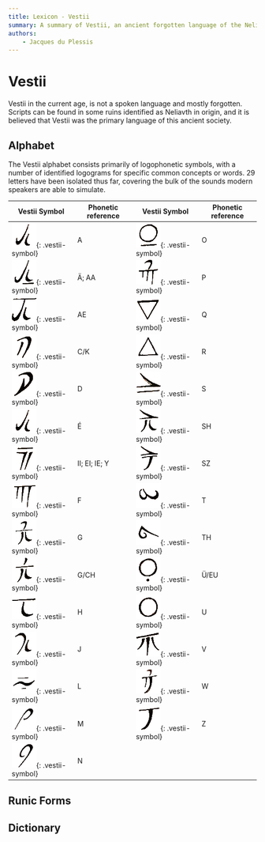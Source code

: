 ```yaml
---
title: Lexicon - Vestii
summary: A summary of Vestii, an ancient forgotten language of the Neliavth races.
authors:
    - Jacques du Plessis
---
```

# Vestii
Vestii in the current age, is not a spoken language and mostly forgotten.  Scripts can be found in some ruins identified as Neliavth in origin, and it is believed that Vestii was the primary language of this ancient society.

## Alphabet
The Vestii alphabet consists primarily of logophonetic symbols, with a number of identified logograms for specific common concepts or words. 29 letters have been isolated thus far, covering the bulk of the sounds modern speakers are able to simulate.

|Vestii Symbol|Phonetic reference|Vestii Symbol|Phonetic reference|
|-|-|-|-|
|![vestii_A](./../assets/images/vestii/A.png "Vestii A"){: .vestii-symbol}|A|![vestii_O](./../assets/images/vestii/O.png "Vestii O"){: .vestii-symbol}|O|
|![vestii_AA](./../assets/images/vestii/_AA.png "Vestii AA"){: .vestii-symbol}|Ä; AA|![vestii_P](./../assets/images/vestii/P.png "Vestii P"){: .vestii-symbol}|P|
|![vestii_AE](./../assets/images/vestii/AE.png "Vestii AE"){: .vestii-symbol}|AE|![vestii_Q](./../assets/images/vestii/Q.png "Vestii Q"){: .vestii-symbol}|Q|
|![vestii_C_K](./../assets/images/vestii/C_K.png "Vestii C/K"){: .vestii-symbol}|C/K|![vestii_R](./../assets/images/vestii/R.png "Vestii R"){: .vestii-symbol}|R|
|![vestii_D](./../assets/images/vestii/D.png "Vestii D"){: .vestii-symbol}|D|![vestii_S](./../assets/images/vestii/S.png "Vestii S"){: .vestii-symbol}|S|
|![vestii_E-](./../assets/images/vestii/A.png "Vestii É"){: .vestii-symbol}|É|![vestii_SH](./../assets/images/vestii/SH.png "Vestii SH"){: .vestii-symbol}|SH|
|![vestii_EI](./../assets/images/vestii/EI_IE_Y_II.png "Vestii A"){: .vestii-symbol}|II; EI; IE; Y|![vestii_SZ](./../assets/images/vestii/SZ.png "Vestii SZ"){: .vestii-symbol}|SZ|
|![vestii_F](./../assets/images/vestii/F.png "Vestii F"){: .vestii-symbol}|F|![vestii_T](./../assets/images/vestii/T.png "Vestii T"){: .vestii-symbol}|T|
|![vestii_G](./../assets/images/vestii/G_(guh).png "Vestii A"){: .vestii-symbol}|G|![vestii_TH](./../assets/images/vestii/TH.png "Vestii TH"){: .vestii-symbol}|TH|
|![vestii_G_CH](./../assets/images/vestii/G_CH.png "Vestii A"){: .vestii-symbol}|G/CH|![vestii_U_EU](./../assets/images/vestii/U_EU.png "Vestii Ü"){: .vestii-symbol}|Ü/EU|
|![vestii_H](./../assets/images/vestii/H.png "Vestii H"){: .vestii-symbol}|H|![vestii_U](./../assets/images/vestii/U.png "Vestii U"){: .vestii-symbol}|U|
|![vestii_J](./../assets/images/vestii/J.png "Vestii J"){: .vestii-symbol}|J|![vestii_V](./../assets/images/vestii/V.png "Vestii V"){: .vestii-symbol}|V|
|![vestii_L](./../assets/images/vestii/L.png "Vestii L"){: .vestii-symbol}|L|![vestii_W](./../assets/images/vestii/W.png "Vestii W"){: .vestii-symbol}|W|
|![vestii_M](./../assets/images/vestii/M.png "Vestii M"){: .vestii-symbol}|M|![vestii_Z](./../assets/images/vestii/Z.png "Vestii Z"){: .vestii-symbol}|Z|
|![vestii_N](./../assets/images/vestii/N.png "Vestii N"){: .vestii-symbol}|N|||

## Runic Forms

## Dictionary
